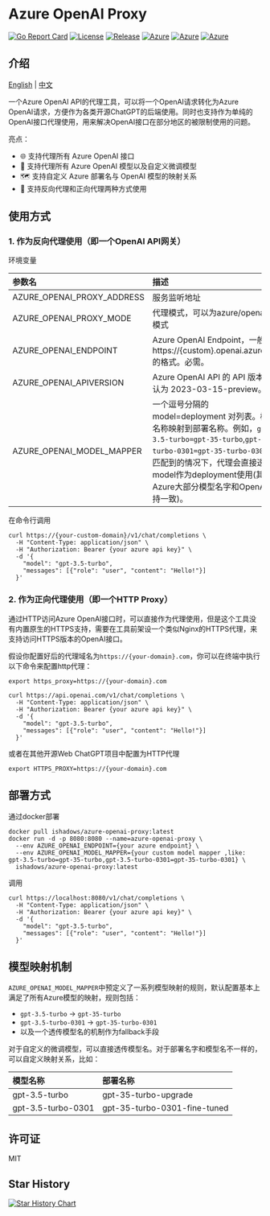 # Azure OpenAI Proxy
[![Go Report Card](https://goreportcard.com/badge/github.com/diemus/azure-openai-proxy)](https://goreportcard.com/report/github.com/diemus/azure-openai-proxy)
[![License](https://badgen.net/badge/license/MIT/cyan)](https://github.com/diemus/azure-openai-proxy/blob/main/LICENSE)
[![Release](https://badgen.net/github/release/diemus/azure-openai-proxy/latest)](https://github.com/diemus/azure-openai-proxy)
[![Azure](https://badgen.net/badge/icon/Azure?icon=azure&label)](https://github.com/diemus/azure-openai-proxy)
[![Azure](https://badgen.net/badge/icon/OpenAI?icon=azure&label)](https://github.com/diemus/azure-openai-proxy)
[![Azure](https://badgen.net/badge/icon/docker?icon=docker&label)](https://github.com/diemus/azure-openai-proxy)

## 介绍

<a href="./README.md">English</a> |
<a href="./README.zh-cn.md">中文</a>

一个Azure OpenAI API的代理工具，可以将一个OpenAI请求转化为Azure
OpenAI请求，方便作为各类开源ChatGPT的后端使用。同时也支持作为单纯的OpenAI接口代理使用，用来解决OpenAI接口在部分地区的被限制使用的问题。

亮点：

+ 🌐 支持代理所有 Azure OpenAI 接口
+ 🧠 支持代理所有 Azure OpenAI 模型以及自定义微调模型
+ 🗺️ 支持自定义 Azure 部署名与 OpenAI 模型的映射关系
+ 🔄 支持反向代理和正向代理两种方式使用

## 使用方式

### 1. 作为反向代理使用（即一个OpenAI API网关）

环境变量

| 参数名                        | 描述                                                                                                                                                                               | 默认值                                                                     |
|:---------------------------|:---------------------------------------------------------------------------------------------------------------------------------------------------------------------------------|:------------------------------------------------------------------------|
| AZURE_OPENAI_PROXY_ADDRESS | 服务监听地址                                                                                                                                                                           | 0.0.0.0:8080                                                            |
| AZURE_OPENAI_PROXY_MODE    | 代理模式，可以为azure/openai 2种模式                                                                                                                                                        | azure                                                                   |
| AZURE_OPENAI_ENDPOINT      | Azure OpenAI Endpoint，一般类似https://{custom}.openai.azure.com的格式。必需。                                                                                                               |                                                                         |
| AZURE_OPENAI_APIVERSION    | Azure OpenAI API 的 API 版本。默认为 2023-03-15-preview。                                                                                                                                | 2023-03-15-preview                                                      |
| AZURE_OPENAI_MODEL_MAPPER  | 一个逗号分隔的 model=deployment 对列表。模型名称映射到部署名称。例如，`gpt-3.5-turbo=gpt-35-turbo`,`gpt-3.5-turbo-0301=gpt-35-turbo-0301`。未匹配到的情况下，代理会直接透传model作为deployment使用(其实Azure大部分模型名字和OpenAI的保持一致)。 | `gpt-3.5-turbo=gpt-35-turbo`<br/>`gpt-3.5-turbo-0301=gpt-35-turbo-0301` |

在命令行调用

```shell
curl https://{your-custom-domain}/v1/chat/completions \
  -H "Content-Type: application/json" \
  -H "Authorization: Bearer {your azure api key}" \
  -d '{
    "model": "gpt-3.5-turbo",
    "messages": [{"role": "user", "content": "Hello!"}]
  }'

```

### 2. 作为正向代理使用（即一个HTTP Proxy）

通过HTTP访问Azure OpenAI接口时，可以直接作为代理使用，但是这个工具没有内置原生的HTTPS支持，需要在工具前架设一个类似Nginx的HTTPS代理，来支持访问HTTPS版本的OpenAI接口。

假设你配置好后的代理域名为`https://{your-domain}.com`，你可以在终端中执行以下命令来配置http代理：

```shell
export https_proxy=https://{your-domain}.com 

curl https://api.openai.com/v1/chat/completions \
  -H "Content-Type: application/json" \
  -H "Authorization: Bearer {your azure api key}" \
  -d '{
    "model": "gpt-3.5-turbo",
    "messages": [{"role": "user", "content": "Hello!"}]
  }'

```

或者在其他开源Web ChatGPT项目中配置为HTTP代理

```
export HTTPS_PROXY=https://{your-domain}.com
```

## 部署方式

通过docker部署

```shell
docker pull ishadows/azure-openai-proxy:latest
docker run -d -p 8080:8080 --name=azure-openai-proxy \
  --env AZURE_OPENAI_ENDPOINT={your azure endpoint} \
  --env AZURE_OPENAI_MODEL_MAPPER={your custom model mapper ,like: gpt-3.5-turbo=gpt-35-turbo,gpt-3.5-turbo-0301=gpt-35-turbo-0301} \
  ishadows/azure-openai-proxy:latest
```
调用
```shell
curl https://localhost:8080/v1/chat/completions \
  -H "Content-Type: application/json" \
  -H "Authorization: Bearer {your azure api key}" \
  -d '{
    "model": "gpt-3.5-turbo",
    "messages": [{"role": "user", "content": "Hello!"}]
  }'
```

## 模型映射机制

`AZURE_OPENAI_MODEL_MAPPER`中预定义了一系列模型映射的规则，默认配置基本上满足了所有Azure模型的映射，规则包括：

+ `gpt-3.5-turbo` -> `gpt-35-turbo`
+ `gpt-3.5-turbo-0301` -> `gpt-35-turbo-0301`
+ 以及一个透传模型名的机制作为fallback手段

对于自定义的微调模型，可以直接透传模型名。对于部署名字和模型名不一样的，可以自定义映射关系，比如：

| 模型名称               | 部署名称                         |
|:-------------------|:-----------------------------|
| gpt-3.5-turbo      | gpt-35-turbo-upgrade         |
| gpt-3.5-turbo-0301 | gpt-35-turbo-0301-fine-tuned |

## 许可证

MIT

## Star History

[![Star History Chart](https://api.star-history.com/svg?repos=diemus/azure-openai-proxy&type=Date)](https://star-history.com/#diemus/azure-openai-proxy&Date)

